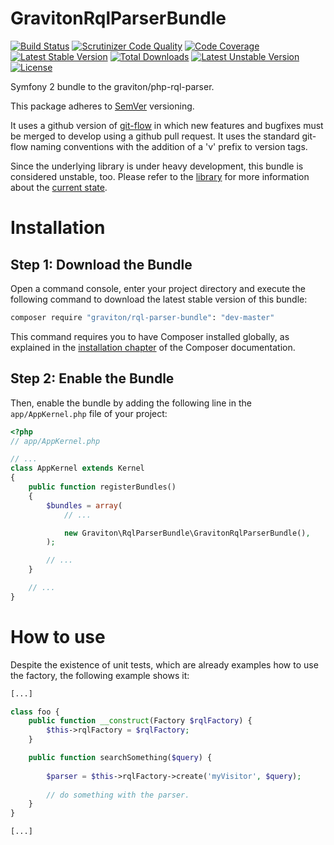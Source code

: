 GravitonRqlParserBundle
=======================

[![Build Status](https://travis-ci.org/libgraviton/GravitonRqlParserBundle.svg?branch=develop)](https://travis-ci.org/libgraviton/GravitonRqlParserBundle) [![Scrutinizer Code Quality](https://scrutinizer-ci.com/g/libgraviton/GravitonRqlParserBundle/badges/quality-score.png?b=develop)](https://scrutinizer-ci.com/g/libgraviton/GravitonRqlParserBundle/?branch=develop) [![Code Coverage](https://scrutinizer-ci.com/g/libgraviton/GravitonRqlParserBundle/badges/coverage.png?b=develop)](https://scrutinizer-ci.com/g/libgraviton/GravitonRqlParserBundle/?branch=develop) [![Latest Stable Version](https://poser.pugx.org/graviton/rql-parser-bundle/v/stable.svg)](https://packagist.org/packages/graviton/rql-parser-bundle) [![Total Downloads](https://poser.pugx.org/graviton/rql-parser-bundle/downloads.svg)](https://packagist.org/packages/graviton/rql-parser-bundle) [![Latest Unstable Version](https://poser.pugx.org/graviton/rql-parser-bundle/v/unstable.svg)](https://packagist.org/packages/graviton/rql-parser-bundle) [![License](https://poser.pugx.org/graviton/rql-parser-bundle/license.svg)](https://packagist.org/packages/graviton/rql-parser-bundle)

Symfony 2 bundle to the graviton/php-rql-parser.

This package adheres to [SemVer](http://semver.org/spec/v2.0.0.html) versioning.

It uses a github version of [git-flow](http://nvie.com/posts/a-successful-git-branching-model/) in which new features and bugfixes must be merged to develop
using a github pull request. It uses the standard git-flow naming conventions with the addition of a 'v' prefix to version tags.

Since the underlying library is under heavy development, this bundle is considered unstable, too.
Please refer to the [library](https://github.com/libgraviton/php-rql-parser) for more information about the [current state](https://github.com/libgraviton/php-rql-parser#current-state).

Installation
============

Step 1: Download the Bundle
---------------------------

Open a command console, enter your project directory and execute the
following command to download the latest stable version of this bundle:

```bash
composer require "graviton/rql-parser-bundle": "dev-master"
```

This command requires you to have Composer installed globally, as explained
in the [installation chapter](https://getcomposer.org/doc/00-intro.md)
of the Composer documentation.

Step 2: Enable the Bundle
-------------------------

Then, enable the bundle by adding the following line in the `app/AppKernel.php`
file of your project:

```php
<?php
// app/AppKernel.php

// ...
class AppKernel extends Kernel
{
    public function registerBundles()
    {
        $bundles = array(
            // ...

            new Graviton\RqlParserBundle\GravitonRqlParserBundle(),
        );

        // ...
    }

    // ...
}
```

How to use
==========

Despite the existence of unit tests, which are already examples how to use the factory, the following example shows it:

```php
[...]

class foo {
    public function __construct(Factory $rqlFactory) {
        $this->rqlFactory = $rqlFactory;
    }

    public function searchSomething($query) {
    
        $parser = $this->rqlFactory->create('myVisitor', $query);
        
        // do something with the parser.
    }
}

[...]

```
